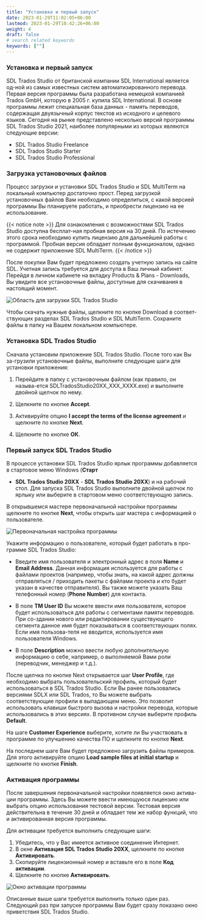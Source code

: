 ```yaml
---
title: "Установка и первый запуск"
date: 2023-01-29T11:02:05+06:00
lastmod: 2023-01-29T10:42:26+06:00
weight: 4
draft: false
# search related keywords
keywords: [""]
---
```


### Установка и первый запуск

SDL Trados Studio от британской компании SDL International является од-ной из самых известных систем
автоматизированного перевода. Первая версия программы была разработана немецкой компанией Trados GmbH,
которую в 2005 г. купила SDL International. В основе программы лежит специальная база данных - память
переводов, содержащая двуязычный корпус текстов из исходного и целевого языков. Сегодня на рынке
представлено несколько версий программы SDL Trados Studio 2021, наиболее популярными из которых являются
следующие версии:

* SDL Trados Studio Freelance
* SDL Trados Studio Starter
* SDL Trados Studio Professional


### Загрузка установочных файлов

Процесс загрузки и установки SDL Trados Studio и SDL MultiTerm на локальный компьютер достаточно прост.
Перед загрузкой установочных файлов Вам необходимо определиться, с какой версией программы Вы планируете
работать, и приобрести лицензию на ее использование.

{{< notice note >}}
  Для ознакомления с возможностями SDL Trados Studio доступна бесплат-ная пробная версия на 30 дней.
  По истечению этого срока необходимо купить лицензию для дальнейшей работы с программой. Пробная
  версия обладает полным функционалом, однако не содержит приложение SDL MultiTerm.
{{< /notice >}}

После покупки Вам будет предложено создать учетную запись на сайте SDL. Учетная запись требуется для
доступа в Ваш личный кабинет. Перейдя в личном кабинете на вкладку Products & Plans - Downloads,
Вы увидите все установочные файлы, доступные для скачивания в настоящий момент.

![Область для загрузки SDL Trados Studio](/images/sdl-trados-studio/sdl-trados-download-area.png)

Чтобы скачать нужные файлы, щелкните по кнопке Download в соответ-ствующих разделах SDL Trados Studio
и SDL MultiTerm. Сохраните файлы в папку на Вашем локальном компьютере.

### Установка SDL Trados Studio

Сначала установим приложение SDL Trados Studio. После того как Вы за-грузили установочные файлы, выполните
следующие шаги для установки приложения:

1. Перейдите в папку с установочным файлом (как правило, он называ-ется SDLTradosStudio20XX_XXX_XXXX.exe)
и выполните двойной щелчок по нему.

2. Щелкните по кнопке **Accept**.

3. Активируйте опцию **I accept the terms of the license agreement** и щелкните по кнопке **Next**.

4. Щелкните по кнопке **ОК**.

### Первый запуск SDL Trados Studio

В процессе установки SDL Trados Studio ярлык программы добавляется в стартовое меню Windows (**Старт**
- **SDL Trados Studio 20XX** - **SDL Trados Studio 20XX**) и на рабочий стол. Для запуска SDL Trados Studio
выполните двойной щелчок по ярлыку или выберите в стартовом меню соответствующую запись.

В открывшемся мастере первоначальной настройки программы щелкните по кнопке **Next**, чтобы открыть шаг
мастера с информацией о пользователе.

![Первоначальная настройка программы](/images/sdl-trados-studio/sdl-trados-download-area.png)

Укажите информацию о пользователе, который будет работать в про-грамме SDL Trados Studio:

* Введите имя пользователя и электронный адрес в поля **Name** и **Email Address**. Данная информация
используется для работы с файлами проектов (например, чтобы знать, на какой адрес должны отправляться / приходить
пакеты с файлами проекта и кто будет указан в качестве отправителя). Вы также можете указать Ваш телефонный
номер (**Phone Number**) для контакта.

* В поле **TM User ID** Вы можете ввести имя пользователя, которое будет использоваться для работы с сегментами
памяти переводов. При со-здании нового или редактировании существующего сегмента данное имя будет показываться
в соответствующих полях. Если имя пользова-теля не вводится, используется имя пользователя Windows.

* В поле **Description** можно ввести любую дополнительную информацию о себе, например, о выполняемой Вами роли
(переводчик, менеджер и т.д.).

После щелчка по кнопке Next открывается шаг **User Profile**, где необходимо выбрать пользовательский профиль,
который будет использоваться в SDL Trados Studio. Если Вы ранее пользовались версиями SDLX или SDL Trados, то
Вы можете выбрать соответствующие профили в выпадающем меню. Это позволит использовать клавиши быстрого вызова
и настройки перевода, которые использовались в этих версиях. В противном случае выберите профиль **Default**.

На шаге **Customer Experience** выберите, хотите ли Вы участвовать в программе по улучшению качества ПО и
щелкните по кнопке **Next**.

На последнем шаге Вам будет предложено загрузить файлы примеров. Для этого активируйте опцию
**Load sample files at initial startup** и щелкните по кнопке **Finish**.

### Активация программы

После завершения первоначальной настройки появляется окно актива-ции программы. Здесь Вы можете ввести
имеющуюся лицензию или выбрать опцию использования тестовой версии. Тестовая версия действительна в течение
30 дней и обладает тем же набор функций, что и активированная версия программы.

Для активации требуется выполнить следующие шаги:

1. Убедитесь, что у Вас имеется активное соединение Интернет.
2. В окне **Активация SDL Trados Studio 20XX**, щелкните по кнопке **Активировать**.
3. Скопируйте лицензионный номер и вставьте его в поле **Код активации**.
4. Щелкните по кнопке **Активировать**.

![Окно активации программы](/images/sdl-trados-studio/sdl-trados-activating-program.png)

Описанные выше шаги требуется выполнить только один раз. Следующий раз при запуске программы Вам будет
сразу показано окно приветствия SDL Trados Studio.